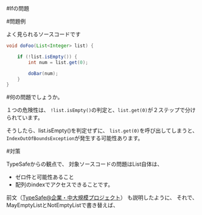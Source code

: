 #Ifの問題

#問題例

よく見られるソースコードです

```java
void doFoo(List<Integer> list) {

	if (!list.isEmpty()) {
	    int num = list.get(0);

	    doBar(num);
	}
}
```


#何の問題でしょうか。

１つの危険性は、
`!list.isEmpty()`の判定と、`list.get(0)`が２ステップで分けられています。

そうしたら、list.isEmpty()を判定せずに、
`list.get(0)`を呼び出してしまうと、
`IndexOutOfBoundsException`が発生する可能性あります。

#対策

TypeSafeからの観点で、
対象ソースコードの問題はList自体は、

- ゼロ件と可能性あること
- 配列のindexでアクセスできることです。

前文（[TypeSafe@企業・中大規模プロジェクト](?typesafe_in_java_enterprise/TypeSafeCollection)）
も説明したように、
それで、MayEmptyListとNotEmptyListで書き替えば、

